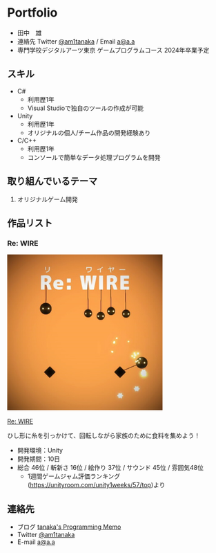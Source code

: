 # Portfolio

- 田中　雄
- 連絡先 Twitter [@am1tanaka](https://twitter.com/am1tanaka) / Email [a@a.a](mailto:a@a.a)
- 専門学校デジタルアーツ東京 ゲームプログラムコース 2024年卒業予定

## スキル
- C#
  - 利用歴1年
  - Visual Studioで独自のツールの作成が可能
- Unity
  - 利用歴1年
  - オリジナルの個人/チーム作品の開発経験あり
- C/C++
  - 利用歴1年
  - コンソールで簡単なデータ処理プログラムを開発

## 取り組んでいるテーマ
1. オリジナルゲーム開発

## 作品リスト

### Re: WIRE
[<img src="images/icon_rewire.jpg" alt="ReWIRE" style="height: 360px">](https://unityroom.com/games/rewired)

[Re: WIRE](https://am1tanaka.itch.io/wall-walker)

ひし形に糸を引っかけて、回転しながら家族のために食料を集めよう！

- 開発環境：Unity
- 開発期間：10日
- 総合 46位 / 斬新さ 16位 / 絵作り 37位 / サウンド 45位 / 雰囲気48位
  - 1週間ゲームジャム評価ランキング(https://unityroom.com/unity1weeks/57/top)より



## 連絡先
- ブログ [tanaka's Programming Memo](https://am1tanaka.hatenablog.com/)
- Twitter [@am1tanaka](https://twitter.com/am1tanaka)
- E-mail [a@a.a](mailto:a@a.a)

